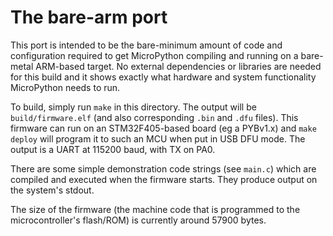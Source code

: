 The bare-arm port
=================

This port is intended to be the bare-minimum amount of code and configuration
required to get MicroPython compiling and running on a bare-metal ARM-based
target.  No external dependencies or libraries are needed for this build and
it shows exactly what hardware and system functionality MicroPython needs to
run.

To build, simply run `make` in this directory.  The output will be
`build/firmware.elf` (and also corresponding `.bin` and `.dfu` files).  This
firmware can run on an STM32F405-based board (eg a PYBv1.x) and `make deploy`
will program it to such an MCU when put in USB DFU mode.  The output is a UART
at 115200 baud, with TX on PA0.

There are some simple demonstration code strings (see `main.c`) which are
compiled and executed when the firmware starts.  They produce output on the
system's stdout.

The size of the firmware (the machine code that is programmed to the
microcontroller's flash/ROM) is currently around 57900 bytes.
